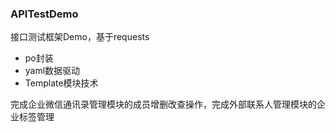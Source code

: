 ### APITestDemo
接口测试框架Demo，基于requests
- po封装
- yaml数据驱动
- Template模块技术

完成企业微信通讯录管理模块的成员增删改查操作，完成外部联系人管理模块的企业标签管理
